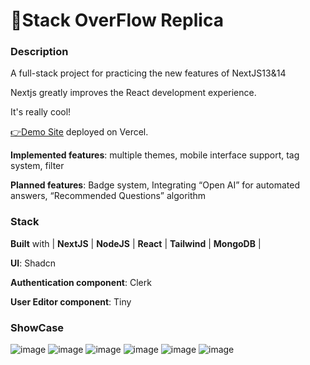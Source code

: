 # 🚀Stack OverFlow Replica

### Description

A full-stack project for practicing the new features of NextJS13&14

Nextjs greatly improves the React development experience.

It's really cool!

[👉Demo Site](https://stack-overflow-replica-with-nextjs.vercel.app/) deployed on Vercel.

**Implemented features**: multiple themes, mobile interface support, tag system, filter

**Planned features**: Badge system, Integrating “Open AI” for automated answers, “Recommended Questions” algorithm
### Stack

**Built** with | **NextJS** | **NodeJS** | **React** | **Tailwind** | **MongoDB** |

**UI**: Shadcn

**Authentication component**: Clerk

**User Editor component**: Tiny

### ShowCase




![image](https://github.com/Nilyang404/stack_overflow_replica_nextjs/assets/63556313/0a9bd85c-9eaf-4509-a42d-8c9df550909d)
![image](https://github.com/Nilyang404/stack_overflow_replica_nextjs/assets/63556313/9d6b4ffe-8a67-4f2e-8de2-7b746c5339fd)
![image](https://github.com/Nilyang404/stack_overflow_replica_nextjs/assets/63556313/34f3e24a-855f-4e22-94b7-e5db34e2f152)
![image](https://github.com/Nilyang404/stack_overflow_replica_nextjs/assets/63556313/85a1ba3d-ca78-4652-81fa-58bddb9440e5)
![image](https://github.com/Nilyang404/stack_overflow_replica_nextjs/assets/63556313/c114a9a3-5eca-4601-80b0-ad26b0b1ddfc)
![image](https://github.com/Nilyang404/stack_overflow_replica_nextjs/assets/63556313/2316c275-4a0f-41ce-a109-d82d03c96b81)
